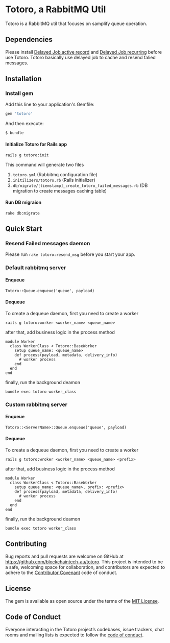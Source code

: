 # Totoro, a RabbitMQ Util

Totoro is a RabbitMQ util that focuses on samplify queue operation. 
## Dependencies
Please install [Delayed Job active record](https://rubygems.org/gems/delayed_job_active_record) and [Delayed Job recurring](https://rubygems.org/gems/delayed_job_recurring) before use Totoro.
Totoro basically use delayed job to cache and resend falied messages.
## Installation

### Install gem
Add this line to your application's Gemfile:

```ruby
gem 'totoro'
```

And then execute:

    $ bundle

#### Initialize Totoro for Rails app
```
rails g totoro:init
```

This command will generate two files

1. `totoro.yml` (Rabbitmq configuration file)
2. `initilizers/totoro.rb` (Rails initializer)
3. `db/migrate/[tiemstamp]_create_totoro_failed_messages.rb` (DB migration to create messages caching table)

#### Run DB migraion
`rake db:migrate`

## Quick Start

### Resend Failed messages daemon

Please run `rake totoro:resend_msg` before you start your app.

### Default rabbitmq server

#### Enqueue

```
Totoro::Queue.enqueue('queue', payload)
```

#### Dequeue
To create a dequeue daemon, first you need to create a worker
```
rails g totoro:worker <worker_name> <queue_name>
```
after that, add business logic in the process method
```
module Worker
  class WorkerClass < Totoro::BaseWorker
    setup queue_name: <queue_name>
    def process(payload, metadata, delivery_info)
      # worker process
    end
  end
end
```
finally, run the background deamon
```
bundle exec totoro worker_class
```

### Custom rabbitmq server

#### Enqueue

```
Totoro::<ServerName>::Queue.enqueue('queue', payload)
```

#### Dequeue
To create a dequeue daemon, first you need to create a worker
```
rails g totoro:wroker <worker_name> <queue_name> <prefix>
```
after that, add business logic in the process method
```
module Worker
  class WorkerClass < Totoro::BaseWorker
    setup queue_name: <queue_name>, prefix: <prefix>
    def process(payload, metadata, delivery_info)
      # worker process
    end
  end
end
```
finally, run the background deamon
```
bundle exec totoro worker_class
```

## Contributing

Bug reports and pull requests are welcome on GitHub at https://github.com/blockchaintech-au/totoro. This project is intended to be a safe, welcoming space for collaboration, and contributors are expected to adhere to the [Contributor Covenant](http://contributor-covenant.org) code of conduct.

## License

The gem is available as open source under the terms of the [MIT License](https://opensource.org/licenses/MIT).

## Code of Conduct

Everyone interacting in the Totoro project’s codebases, issue trackers, chat rooms and mailing lists is expected to follow the [code of conduct](https://github.com/[USERNAME]/totoro/blob/master/CODE_OF_CONDUCT.md).
